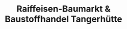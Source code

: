 ---
title: "Raiffeisen-Baumarkt & Baustoffhandel Tangerhütte"
url: /tangerhuette/raiffeisen-baumarkt-und-baustoffhandel-tangerhuette/
shop: Baumarkt
---